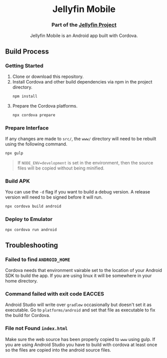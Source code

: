 <h1 align="center">Jellyfin Mobile</h1>
<h3 align="center">Part of the <a href="https://jellyfin.media">Jellyfin Project</a></h3>

<p align="center">
Jellyfin Mobile is an Android app built with Cordova.
</p>

## Build Process

### Getting Started

1. Clone or download this repository.
2. Install Cordova and other build dependencies via npm in the project directory.
   ```sh
   npm install
   ```
3. Prepare the Cordova platforms.
   ```sh
   npx cordova prepare
   ```

### Prepare Interface

If any changes are made to `src/`, the `www/` directory will need to be rebuilt using the following command.

```sh
npx gulp
```

> If `NODE_ENV=development` is set in the environment, then the source files will be copied without being minified.

### Build APK

You can use the `-d` flag if you want to build a debug version. A release version will need to be signed before it will run.

```sh
npx cordova build android
```

### Deploy to Emulator

```sh
npx cordova run android
```

## Troubleshooting

### Failed to find `ANDROID_HOME`

Cordova needs that environment vairable set to the location of your Android SDK to build the app. If you are using linux it will be somewhere in your home directory.

### Command failed with exit code EACCES

Android Studio will write over `gradlew` occasionally but doesn't set it as executable. Go to `platforms/android` and set that file as executable to fix the build for Cordova.

### File not Found `index.html`

Make sure the web source has been properly copied to `www` using gulp. If you are using Android Studio you have to build with cordova at least once so the files are copied into the android source files.
